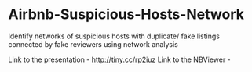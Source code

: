 # Airbnb-Suspicious-Hosts-Network
Identify networks of suspicious hosts with duplicate/ fake listings connected by fake reviewers using network analysis

Link to the presentation - http://tiny.cc/rp2iuz
Link to the NBViewer - 
